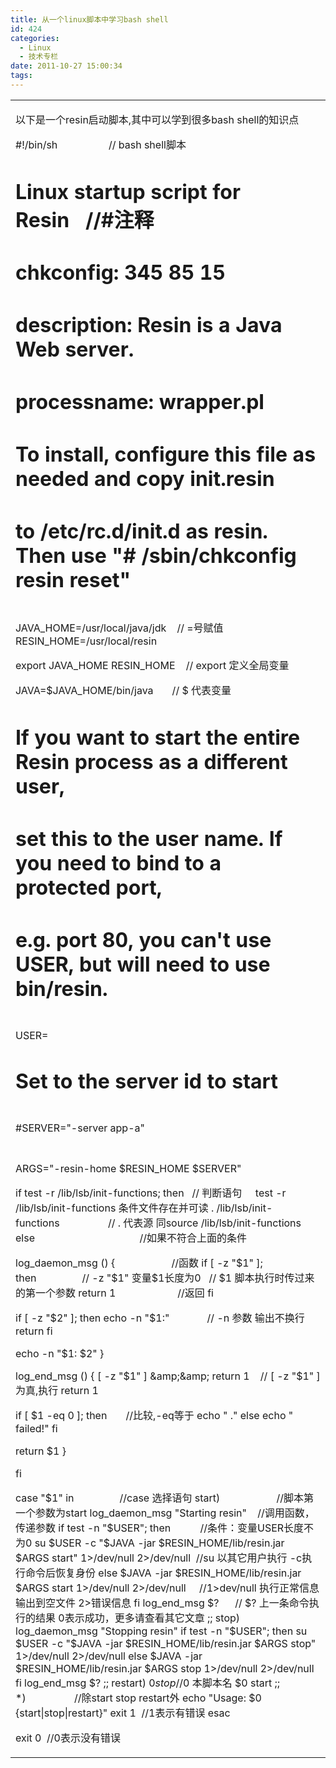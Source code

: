 ```yaml
---
title: 从一个linux脚本中学习bash shell
id: 424
categories:
  - Linux
  - 技术专栏
date: 2011-10-27 15:00:34
tags:
---
```


<table>
<tbody>
<tr>
<td>
<div id="blog_text">

以下是一个resin启动脚本,其中可以学到很多bash shell的知识点

#!/bin/sh                   // bash shell脚本
#
# Linux startup script for Resin   //#注释
# chkconfig: 345 85 15
# description: Resin is a Java Web server.
# processname: wrapper.pl
#
# To install, configure this file as needed and copy init.resin
# to /etc/rc.d/init.d as resin. Then use "# /sbin/chkconfig resin reset"
#
JAVA_HOME=/usr/local/java/jdk    // =号赋值
RESIN_HOME=/usr/local/resin

export JAVA_HOME RESIN_HOME    // export 定义全局变量

JAVA=$JAVA_HOME/bin/java       // $ 代表变量
#
# If you want to start the entire Resin process as a different user,
# set this to the user name. If you need to bind to a protected port,
# e.g. port 80, you can't use USER, but will need to use bin/resin.
#
USER=
#
# Set to the server id to start
#
#SERVER="-server app-a"
#
ARGS="-resin-home $RESIN_HOME $SERVER"

if test -r /lib/lsb/init-functions; then   // 判断语句     test -r /lib/lsb/init-functions 条件文件存在并可读
. /lib/lsb/init-functions                  // . 代表源 同source /lib/lsb/init-functions
else                                       //如果不符合上面的条件

log_daemon_msg () {                     //函数
if [ -z "$1" ]; then                 // -z "$1" 变量$1长度为0   // $1 脚本执行时传过来的第一个参数
return 1                       //返回
fi

if [ -z "$2" ]; then
echo -n "$1:"              // -n 参数 输出不换行
return
fi

echo -n "$1: $2"
}

log_end_msg () {
[ -z "$1" ] &amp;&amp; return 1    // [ -z "$1" ]为真,执行 return 1

if [ $1 -eq 0 ]; then       //比较,-eq等于
echo " ."
else
echo " failed!"
fi

return $1
}

fi

case "$1" in                 //case 选择语句
start)                     //脚本第一个参数为start
log_daemon_msg "Starting resin"    //调用函数，传递参数
if test -n "$USER"; then           //条件：变量USER长度不为0
su $USER -c "$JAVA -jar $RESIN_HOME/lib/resin.jar $ARGS start" 1&gt;/dev/null 2&gt;/dev/null  //su 以其它用户执行 -c执行命令后恢复身份
else
$JAVA -jar $RESIN_HOME/lib/resin.jar $ARGS start 1&gt;/dev/null 2&gt;/dev/null     //1&gt;dev/null 执行正常信息输出到空文件 2&gt;错误信息
fi
log_end_msg $?      // $? 上一条命令执行的结果 0表示成功，更多请查看其它文章
;;
stop)
log_daemon_msg "Stopping resin"
if test -n "$USER"; then
su $USER -c "$JAVA -jar $RESIN_HOME/lib/resin.jar $ARGS stop" 1&gt;/dev/null 2&gt;/dev/null
else
$JAVA -jar $RESIN_HOME/lib/resin.jar $ARGS stop 1&gt;/dev/null 2&gt;/dev/null
fi
log_end_msg $?
;;
restart)
$0 stop       //$0 本脚本名
$0 start
;;
*)                  //除start stop restart外
echo "Usage: $0 {start|stop|restart}"
exit 1  //1表示有错误
esac

exit 0  //0表示没有错误

</div></td>
</tr>
</tbody>
</table>